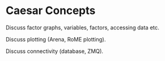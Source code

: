 # Caesar Concepts

Discuss factor graphs, variables, factors, accessing data etc.

Discuss plotting (Arena, RoME plotting).

Discuss connectivity (database, ZMQ).
